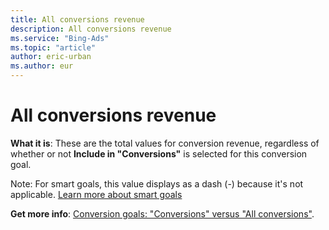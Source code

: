 ```yaml
---
title: All conversions revenue
description: All conversions revenue
ms.service: "Bing-Ads"
ms.topic: "article"
author: eric-urban
ms.author: eur
---
```


# All conversions revenue

**What it is**: These are the total values for conversion revenue, regardless of whether or not **Include in "Conversions"** is selected for this conversion goal.

Note: For smart goals, this value displays as a dash (-) because it's not applicable. [Learn more about smart goals](../hlp_BA_CONC_SmartGoals.md)

**Get more info**: [Conversion goals: "Conversions" versus "All conversions"](../hlp_BA_CONC_ConvsVsAllConvs.md).


